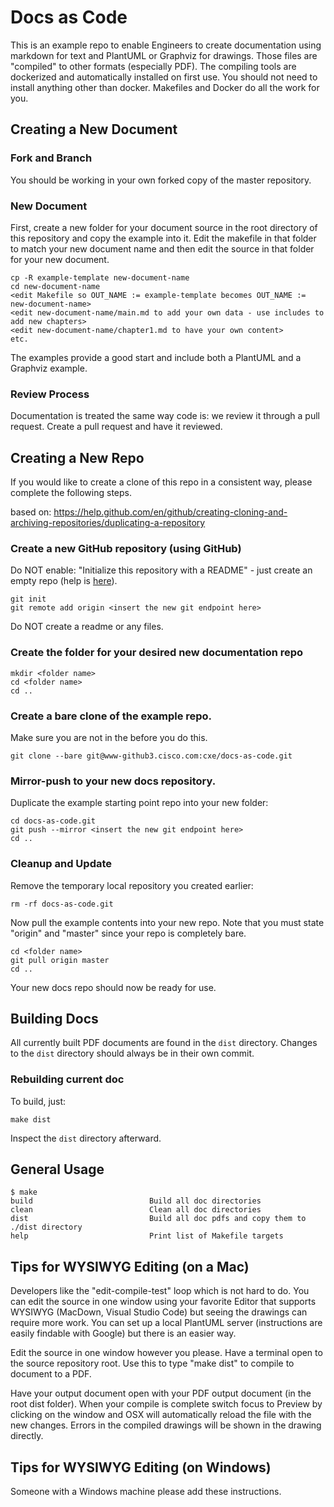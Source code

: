 # Docs as Code

This is an example repo to enable Engineers to create documentation using markdown for text and PlantUML or Graphviz for drawings.  Those files are "compiled" to other formats (especially PDF).  The compiling tools are dockerized and automatically installed on first use.  You should not need to install anything other than docker.  Makefiles and Docker do all the work for you.

## Creating a New Document

### Fork and Branch

You should be working in your own forked copy of the master repository.

### New Document

First, create a new folder for your document source in the root directory of this repository and copy the example into it.  Edit the makefile in that folder to match your new document name and then edit the source in that folder for your new document.

```
cp -R example-template new-document-name
cd new-document-name
<edit Makefile so OUT_NAME := example-template becomes OUT_NAME := new-document-name>
<edit new-document-name/main.md to add your own data - use includes to add new chapters>
<edit new-document-name/chapter1.md to have your own content>
etc.
```
The examples provide a good start and include both a PlantUML and a Graphviz example.

### Review Process

Documentation is treated the same way code is:  we review it through a pull request.  Create a pull request and have it reviewed.

## Creating a New Repo

If you would like to create a clone of this repo in a consistent way, please complete the following steps.

based on: https://help.github.com/en/github/creating-cloning-and-archiving-repositories/duplicating-a-repository

### Create a new GitHub repository (using GitHub)

Do NOT enable: "Initialize this repository with a README" - just create an empty repo (help is [here](https://help.github.com/en/github/getting-started-with-github/create-a-repo)).

```
git init
git remote add origin <insert the new git endpoint here>
```

Do NOT create a readme or any files.

### Create the folder for your desired new documentation repo

```
mkdir <folder name>
cd <folder name>
cd ..
```

### Create a bare clone of the example repo.

Make sure you are not in the <new folder> before you do this. 

```
git clone --bare git@www-github3.cisco.com:cxe/docs-as-code.git
```

### Mirror-push to your new docs repository.

Duplicate the example starting point repo into your new folder:

```
cd docs-as-code.git
git push --mirror <insert the new git endpoint here>
cd ..
```

### Cleanup and Update 

Remove the temporary local repository you created earlier:

```
rm -rf docs-as-code.git
```

Now pull the example contents into your new repo.  Note that you must state "origin" and "master" since your repo is completely bare.

```
cd <folder name>
git pull origin master
cd ..

```

Your new docs repo should now be ready for use.

## Building Docs

All currently built PDF documents are found in the `dist` directory. Changes to
the `dist` directory should always be in their own commit.

### Rebuilding current doc

To build, just:

```
make dist
```

Inspect the `dist` directory afterward.


## General Usage

```
$ make
build                          Build all doc directories
clean                          Clean all doc directories
dist                           Build all doc pdfs and copy them to ./dist directory
help                           Print list of Makefile targets
```

## Tips for WYSIWYG Editing (on a Mac)

Developers like the "edit-compile-test" loop which is not hard to do.  You can edit the source in one window using your favorite Editor that supports WYSIWYG (MacDown, Visual Studio Code) but seeing the drawings can require more work.  You can set up a local PlantUML server (instructions are easily findable with Google) but there is an easier way.

Edit the source in one window however you please.  Have a terminal open to the source repository root.  Use this to type "make dist" to compile to document to a PDF.

Have your output document open with your PDF output document (in the root dist folder).  When your compile is complete switch focus to Preview by clicking on the window and OSX will automatically reload the file with the new changes.  Errors in the compiled drawings will be shown in the drawing directly.

## Tips for WYSIWYG Editing (on Windows)

Someone with a Windows machine please add these instructions.
